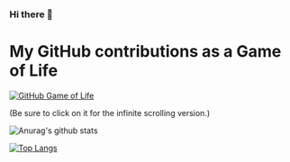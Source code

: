 ### Hi there 👋


# My GitHub contributions as a Game of Life

[![GitHub Game of Life](https://github4life.herokuapp.com/ethomson.gif?z=6)](https://github4life.herokuapp.com/muxiaobai)

(Be sure to click on it for the infinite scrolling version.)

![Anurag's github stats](https://github-readme-stats.vercel.app/api?username=muxiaobai&show_icons=true&theme=radical)

[![Top Langs](https://github-readme-stats.vercel.app/api/top-langs/?username=muxiaobai)](https://github.com/anuraghazra/github-readme-stats)
<!--
**muxiaobai/muxiaobai** is a ✨ _special_ ✨ repository because its `README.md` (this file) appears on your GitHub profile.

Here are some ideas to get you started:

- 🔭 I’m currently working on ...
- 🌱 I’m currently learning ...
- 👯 I’m looking to collaborate on ...
- 🤔 I’m looking for help with ...
- 💬 Ask me about ...
- 📫 How to reach me: ...
- 😄 Pronouns: ...
- ⚡ Fun fact: ...
-->
